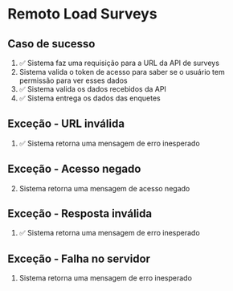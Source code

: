 # Remoto Load Surveys

## Caso de sucesso
1. ✅ Sistema faz uma requisição para a URL da API de surveys
2. Sistema valida o token de acesso para saber se o usuário tem permissão para ver esses dados
3. ✅ Sistema valida os dados recebidos da API
4. ✅ Sistema entrega os dados das enquetes

## Exceção - URL inválida
1. ✅ Sistema retorna uma mensagem de erro inesperado

## Exceção - Acesso negado
2. Sistema retorna uma mensagem de acesso negado

## Exceção - Resposta inválida
1. ✅ Sistema retorna uma mensagem de erro inesperado

## Exceção - Falha no servidor
1. Sistema retorna uma mensagem de erro inesperado
